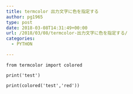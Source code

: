 ```yaml
---
title: termcolor 出力文字に色を指定する
author: pg1965
type: post
date: 2018-03-08T14:31:49+00:00
url: /2018/03/08/termcolor-出力文字に色を指定する/
categories:
  - PYTHON

---
```

```python3
from termcolor import colored

print('test')

print(colored('test','red'))
```
